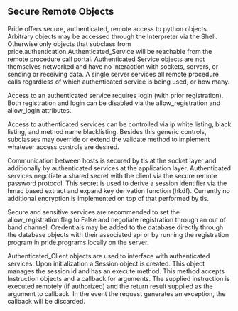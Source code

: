 Secure Remote Objects
----------------
Pride offers secure, authenticated, remote access to python objects. Arbitrary
objects may be accessed through the Interpreter via the Shell. Otherwise
only objects that subclass from pride.authentication.Authenticated_Service
will be reachable from the remote procedure call portal. Authenticated Service
objects are not themselves networked and have no interaction with sockets,
servers, or sending or receiving data. A single server services all remote
procedure calls regardless of which authenticated service is being used, or
how many. 

Access to an authenticated service requires login (with prior registration). 
Both registration and login can be disabled via the allow_registration and 
allow_login attributes. 

Access to authenticated services can be controlled via ip white listing,
black listing, and method name blacklisting. Besides this generic controls,
subclasses may override or extend the validate method to implement whatever
access controls are desired. 

Communication between hosts is secured by tls at the socket layer and 
additionally by authenticated services at the application layer. Authenticated
services negotiate a shared secret with the client via the secure remote password
protocol. This secret is used to derive a session identifier via the hmac based
extract and expand key derivation function (hkdf). Currently no additional 
encryption is implemented on top of that performed by tls.

Secure and sensitive services are recommended to set the allow_registration 
flag to False and negotiate registration through an out of band channel. 
Credentials may be added to the database directly through the database objects
with their associated api or by running the registration program in
pride.programs locally on the server.

Authenticated_Client objects are used to interface with authenticated 
services. Upon initialization a Session object is created. This object
manages the session id and has an execute method. This method accepts 
Instruction objects and a callback for arguments. The supplied instruction
is executed remotely (if authorized) and the return result supplied as the
argument to callback. In the event the request generates an exception, the
callback will be discarded.